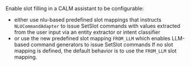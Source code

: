 Enable slot filling in a CALM assistant to be configurable:
- either use nlu-based predefined slot mappings that instructs `NLUCommandAdapter` to issue SetSlot commands with values extracted from the user input via an entity extractor or intent classifier
- or use the new predefined slot mapping `FROM_LLM` which enables LLM-based command generators to issue SetSlot commands
If no slot mapping is defined, the default behavior is to use the `FROM_LLM` slot mapping.
